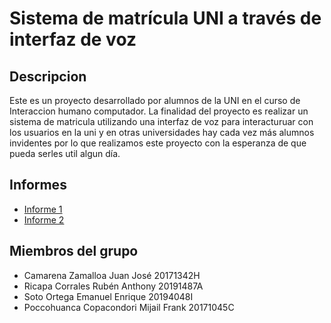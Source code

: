 # Sistema de matrícula UNI a través de interfaz de voz

## Descripcion

Este es un proyecto desarrollado por alumnos de la UNI en el curso de Interaccion humano computador.
La finalidad del proyecto es realizar un sistema de matricula utilizando una interfaz de voz para interacturuar con los usuarios
en la uni y en otras universidades hay cada vez más alumnos invidentes por lo que realizamos este proyecto con la esperanza de que
pueda serles util algun día.

## Informes
* [Informe 1](https://github.com/Hiteek/enrollment-voice-uni/blob/main/Presentable.pdf)
* [Informe 2](https://github.com/Hiteek/enrollment-voice-uni/blob/main/Presentable2.pdf)
## Miembros del grupo

* Camarena Zamalloa Juan José			20171342H 
* Ricapa Corrales Rubén Anthony 		20191487A 	
* Soto Ortega Emanuel Enrique             	20194048I 	
* Poccohuanca Copacondori Mijail Frank	20171045C
